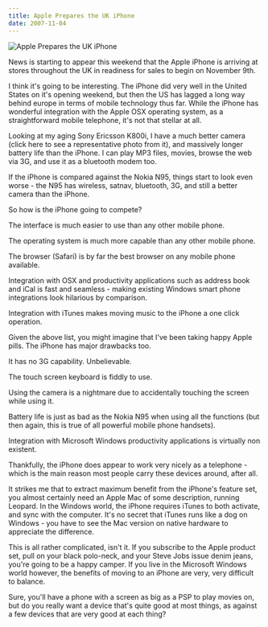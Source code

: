 ```yaml
---
title: Apple Prepares the UK iPhone
date: 2007-11-04
---
```


![Apple Prepares the UK iPhone](https://source.unsplash.com/7QCBakMyDCE/1600x900)

News is starting to appear this weekend that the Apple iPhone is arriving at stores throughout the UK in readiness for sales to begin on November 9th.

I think it's going to be interesting. The iPhone did very well in the United States on it's opening weekend, but then the US has lagged a long way behind europe in terms of mobile technology thus far. While the iPhone has wonderful integration with the Apple OSX operating system, as a straightforward mobile telephone, it's not that stellar at all.

Looking at my aging Sony Ericsson K800i, I have a much better camera (click here to see a representative photo from it), and massively longer battery life than the iPhone. I can play MP3 files, movies, browse the web via 3G, and use it as a bluetooth modem too.

If the iPhone is compared against the Nokia N95, things start to look even worse - the N95 has wireless, satnav, bluetooth, 3G, and still a better camera than the iPhone.

So how is the iPhone going to compete?

The interface is much easier to use than any other mobile phone.

The operating system is much more capable than any other mobile phone.

The browser (Safari) is by far the best browser on any mobile phone available.

Integration with OSX and productivity applications such as address book and iCal is fast and seamless - making existing Windows smart phone integrations look hilarious by comparison.

Integration with iTunes makes moving music to the iPhone a one click operation.

Given the above list, you might imagine that I've been taking happy Apple pills. The iPhone has major drawbacks too.

It has no 3G capability. Unbelievable.

The touch screen keyboard is fiddly to use.

Using the camera is a nightmare due to accidentally touching the screen while using it.

Battery life is just as bad as the Nokia N95 when using all the functions (but then again, this is true of all powerful mobile phone handsets).

Integration with Microsoft Windows productivity applications is virtually non existent.

Thankfully, the iPhone does appear to work very nicely as a telephone - which is the main reason most people carry these devices around, after all.

It strikes me that to extract maximum benefit from the iPhone's feature set, you almost certainly need an Apple Mac of some description, running Leopard. In the Windows world, the iPhone requires iTunes to both activate, and sync with the computer. It's no secret that iTunes runs like a dog on Windows - you have to see the Mac version on native hardware to appreciate the difference.

This is all rather complicated, isn't it. If you subscribe to the Apple product set, pull on your black polo-neck, and your Steve Jobs issue denim jeans, you're going to be a happy camper. If you live in the Microsoft Windows world however, the benefits of moving to an iPhone are very, very difficult to balance.

Sure, you'll have a phone with a screen as big as a PSP to play movies on, but do you really want a device that's quite good at most things, as against a few devices that are very good at each thing?